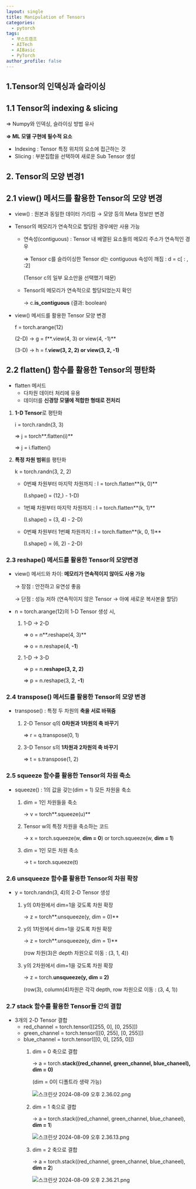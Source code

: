 ```yaml
---
layout: single
title: Manipulation of Tensors
categories:
  - pytorch
tags:
  - 부스트캠프
  - AITech
  - AIBasic
  - PyTorch
author_profile: false
---
```

## 1.Tensor의 인덱싱과 슬라이싱

## 1.1 Tensor의 indexing & slicing

⇒ Numpy와 인덱싱, 슬라이싱 방법 유사

**⇒ ML 모델 구현에 필수적 요소**

- Indexing : Tensor 특정 위치의 요소에 접근하는 것
- Slicing : 부분집합을 선택하여 새로운 Sub Tensor 생성

## 2. Tensor의 모양 변경1

## 2.1 view() 메서드를 활용한 Tensor의 모양 변경

- view() : 원본과 동일한 데이터 가리킴 → 모양 등의 Meta 정보만 변경
- Tensor의 메모리가 연속적으로 할당된 경우에만 사용 가능
    - 연속성(contiguous) : Tensor 내 배열된 요소들의 메모리 주소가 연속적인 경우
        
        ⇒ Tensor c를 슬라이싱한 Tensor d는 contiguous 속성이 깨짐 : d = c[ : , :2]
        
        (Tensor c의 일부 요소만을 선택했기 때문)
        
    - Tensor의 메모리가 연속적으로 할당되었는지 확인
        
        → c.**is_contiguous** (결과: boolean)
        
- view() 메서드를 활용한 Tensor 모양 변경
    
    f = torch.arange(12) 
    
    (2-D) → g = f**.view(4, 3) or view(4, -1)**
    
    (3-D) → h = f.**view(3, 2, 2) or view(3, 2, -1)**
    

## 2.2 flatten() 함수를 활용한 Tensor의 평탄화

- flatten 메서드
    - 다차원 데이터 처리에 유용
    - 데이터를 **신경망 모델에 적합한 형태로 전처리**
1. **1-D Tensor**로 평탄화
    
    i = torch.randn(3, 3)
    
    ⇒ j = torch**.flatten(i)**
    
    ⇒ j = i.flatten()
    
2. **특정 차원 범위**를 평탄화
    
    k = torch.randn(3, 2, 2)
    
    - 0번째 차원부터 마지막 차원까지 : I = torch.flatten**(k, 0)**
        
        (I.shpae() = (12,) - 1-D)
        
    - 1번째 차원부터 마지막 차원까지 : I = torch.flatten**(k, 1)**
        
        (I.shape() = (3, 4) - 2-D)
        
    - 0번째 차원부터 1번째 차원까지 : I = torch.flatten**(k, 0, 1)**
        
        (I.shape() = (6, 2) - 2-D)
        

### 2.3 reshape() 메서드를 활용한 Tensor의 모양변경

- view() 메서드와 차이: **메모리가 연속적이지 않아도 사용 가능**
    
    → 장점 : 안전하고 유연성 좋음
    
    → 단점 : 성능 저하 (연속적이지 않은 Tensor → 아예 새로운 복사본을 할당)
    
- n = torch.arange(12)의 1-D Tensor 생성 시,
    1. 1-D → 2-D
        
        ⇒ o = n**.reshape(4, 3)**
        
        ⇒ o = n.reshape(4, **-1**)
        
    2. 1-D → 3-D
        
        ⇒ p = n.**reshape(3, 2, 2)**
        
        ⇒ p = n.reshape(3, 2, **-1**)
        

### 2.4 transpose() 메서드를 활용한 Tensor의 모양 변경

- transpose() : 특정 두 차원의 **축을 서로 바꿔줌**
    1. 2-D Tensor q의 **0차원과 1차원의 축 바꾸기**
        
        ⇒ r = q.transpose(0, 1)
        
    2. 3-D Tensor s의 **1차원과 2차원의 축 바꾸기**
        
        ⇒ t = s.transpose(1, 2)
        

### 2.5 squeeze 함수를 활용한 Tensor의 차원 축소

- squeeze() : 1의 값을 갖는(dim = 1) 모든 차원을 축소
    1. dim = 1인 차원들을 축소
        
        → v = torch**.squeeze(u)**
        
    2. Tensor w의 특정 차원을 축소하는 코드
        
        → x = torch.squeeze(w, **dim = 0**) or torch.squeeze(w, **dim = 1**)
        
    3. dim = 1인 모든 차원 축소
        
        → t = torch.squeeze(t)
        

### 2.6 unsqueeze 함수를 활용한 Tensor의 차원 확장

- y = torch.randn(3, 4)의 2-D Tensor 생성
    1. y의 0차원에서 dim=1을 갖도록 차원 확장
        
        → z = torch**.unsqueeze(y, dim = 0)**
        
    2. y의 1차원에서 dim=1을 갖도록 차원 확장
        
        → z = torch**.unsqueeze(y, dim = 1)**
        
        (row 차원(3)은 depth 차원으로 이동 : (3, 1, 4))
        
    3. y의 2차원에서 dim=1을 갖도록 차원 확장
        
        → z = torch.**unsqueeze(y, dim = 2)**
        
        (row(3), column(4)차원은 각각 depth, row 차원으로 이동 : (3, 4, 1))
        

### 2.7 stack 함수를 활용한 Tensor들 간의 결합

- 3개의 2-D Tensor 결합
    - red_channel = torch.tensor([[255, 0], [0, 255]])
    - green_channel = torch.tensor([[0, 255], [0, 255]])
    - blue_channel = torch.tensor([[0, 0], [255, 0]])
        1. dim = 0 축으로 결합
            
            → a = torch.**stack((red_channel, green_channel, blue_chaneel), dim = 0)**
            
            (dim = 0이 디폴트라 생략 가능)
            
            ![스크린샷 2024-08-09 오후 2.36.02.png](Day%202%20Manipulation%20of%20Tensors%20cf4a02f62ebe43e793b9a8a224a10ab2/%25E1%2584%2589%25E1%2585%25B3%25E1%2584%258F%25E1%2585%25B3%25E1%2584%2585%25E1%2585%25B5%25E1%2586%25AB%25E1%2584%2589%25E1%2585%25A3%25E1%2586%25BA_2024-08-09_%25E1%2584%258B%25E1%2585%25A9%25E1%2584%2592%25E1%2585%25AE_2.36.02.png)
            
        2. dim = 1 축으로 결합
            
            → a = torch.stack((red_channel, green_channel, blue_chaneel), **dim = 1**)
            
            ![스크린샷 2024-08-09 오후 2.36.13.png](Day%202%20Manipulation%20of%20Tensors%20cf4a02f62ebe43e793b9a8a224a10ab2/%25E1%2584%2589%25E1%2585%25B3%25E1%2584%258F%25E1%2585%25B3%25E1%2584%2585%25E1%2585%25B5%25E1%2586%25AB%25E1%2584%2589%25E1%2585%25A3%25E1%2586%25BA_2024-08-09_%25E1%2584%258B%25E1%2585%25A9%25E1%2584%2592%25E1%2585%25AE_2.36.13.png)
            
        3. dim = 2 축으로 결합
            
            → a = torch.stack((red_channel, green_channel, blue_chaneel), **dim = 2**)
            
            ![스크린샷 2024-08-09 오후 2.36.21.png](Day%202%20Manipulation%20of%20Tensors%20cf4a02f62ebe43e793b9a8a224a10ab2/%25E1%2584%2589%25E1%2585%25B3%25E1%2584%258F%25E1%2585%25B3%25E1%2584%2585%25E1%2585%25B5%25E1%2586%25AB%25E1%2584%2589%25E1%2585%25A3%25E1%2586%25BA_2024-08-09_%25E1%2584%258B%25E1%2585%25A9%25E1%2584%2592%25E1%2585%25AE_2.36.21.png)